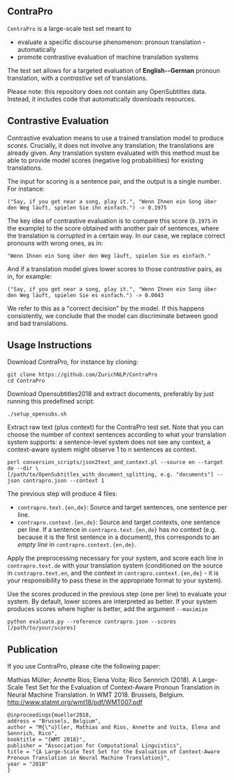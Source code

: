 ContraPro
---------

`ContraPro` is a large-scale test set meant to
- evaluate a specific discourse phenomenon: pronoun translation - automatically
- promote contrastive evaluation of machine translation systems

The test set allows for a targeted evaluation of **English--German** pronoun translation, with a _contrastive_ set of translations.

Please note: this repository does not contain any OpenSubtitles data. Instead, it includes code that automatically downloads resources.

Contrastive Evaluation
----------------------

Contrastive evaluation means to use a trained translation model to produce _scores_. Crucially, it does not involve any translation;
the translations are already given. Any translation system evaluated with this method must be able to provide model scores (negative log probabilities) for existing translations.

The input for scoring is a sentence pair, and the output is a single number. For instance:

    ("Say, if you get near a song, play it.", "Wenn Ihnen ein Song über den Weg läuft, spielen Sie ihn einfach.") -> 0.1975

The key idea of contrastive evaluation is to compare this score (`0.1975` in the example) to the score obtained with another pair of sentences,
where the translation is _corrupted_ in a certain way. In our case, we replace correct pronouns with wrong ones, as in:

    "Wenn Ihnen ein Song über den Weg läuft, spielen Sie es einfach."

And if a translation model gives lower scores to those _contrastive_ pairs, as in, for example:

    ("Say, if you get near a song, play it.", "Wenn Ihnen ein Song über den Weg läuft, spielen Sie es einfach.") -> 0.0043

We refer to this as a "correct decision" by the model. If this happens consistently, we conclude that the model can
discriminate between good and bad translations.


Usage Instructions
------------------

Download ContraPro, for instance by cloning:

    git clone https://github.com/ZurichNLP/ContraPro
    cd ContraPro

Download Opensubtitles2018 and extract documents, preferably by just running this predefined script:

    ./setup_opensubs.sh

Extract raw text (plus context) for the ContraPro test set. Note that you can choose the number of context sentences according to what your translation system supports: a sentence-level system does not see any context, a context-aware system might observe 1 to n sentences as context.

    perl conversion_scripts/json2text_and_context.pl --source en --target de --dir \
    [/path/to/OpenSubtitles_with_document_splitting, e.g. "documents"] --json contrapro.json --context 1

The previous step will produce 4 files:

- `contrapro.text.{en,de}`: Source and target sentences, one sentence per line.
- `contrapro.context.{en,de}`: Source and target contexts, one sentence per line. If a sentence in `contrapro.text.{en,de}` has no context (e.g. because it is the first sentence in a document), this corresponds to an _empty line_ in `contrapro.context.{en,de}`.

Apply the preprocessing necessary for your system, and score each line in `contrapro.text.de` with your translation system (conditioned on the source in `contrapro.text.en`, and the context in `contrapro.context.{en,de}` - it is your responsibility to pass these in the appropriate format to your system).

Use the scores produced in the previous step (one per line) to evaluate your system. By default, lower scores are interpreted as better. If your system produces scores where higher is better, add the argument `--maximize`

    python evaluate.py --reference contrapro.json --scores [/path/to/your/scores]


Publication
-----------

If you use ContraPro, please cite the following paper:

Mathias Müller; Annette Rios; Elena Voita; Rico Sennrich (2018). A Large-Scale Test Set for the Evaluation of Context-Aware Pronoun Translation in Neural Machine Translation. In WMT 2018. Brussels, Belgium. http://www.statmt.org/wmt18/pdf/WMT007.pdf

```
@inproceedings{mueller2018,
address = "Brussels, Belgium",
author = "M{\"u}ller, Mathias and Rios, Annette and Voita, Elena and Sennrich, Rico",
booktitle = "{WMT 2018}",
publisher = "Association for Computational Linguistics",
title = "{A Large-Scale Test Set for the Evaluation of Context-Aware Pronoun Translation in Neural Machine Translation}",
year = "2018"
}
```
